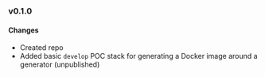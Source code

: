 ### v0.1.0

#### Changes
* Created repo
* Added basic `develop` POC stack for generating a Docker image around a generator (unpublished)
